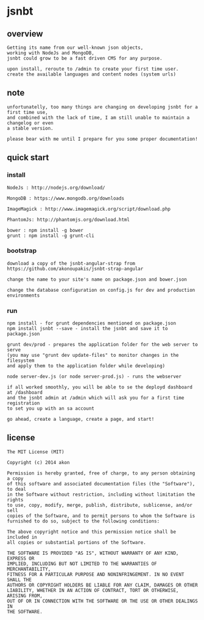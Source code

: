 # jsnbt

## overview

	Getting its name from our well-known json objects, 
	working with NodeJs and MongoDB, 
	jsnbt could grow to be a fast driven CMS for any purpose.

	upon install, reroute to /admin to create your first time user.
	create the available languages and content nodes (system urls)


## note

	unfortunatelly, too many things are changing on developing jsnbt for a first time use, 
	and combined with the lack of time, I am still unable to maintain a changelog or even
	a stable version.

	please bear with me until I prepare for you some proper documentation!
	
## quick start

### install

	NodeJs : http://nodejs.org/download/

	MongoDB : https://www.mongodb.org/downloads
	
	ImageMagick : http://www.imagemagick.org/script/download.php

	PhantomJs: http://phantomjs.org/download.html

	bower : npm install -g bower
	grunt : npm install -g grunt-cli

### bootstrap

	download a copy of the jsnbt-angular-strap from 
	https://github.com/akonoupakis/jsnbt-strap-angular

	change the name to your site's name on package.json and bower.json
	
	change the database configuration on config.js for dev and production environments
	

### run

	npm install - for grunt dependencies mentioned on package.json
	npm install jsnbt --save - install the jsnbt and save it to package.json

	grunt dev/prod - prepares the application folder for the web server to serve
	(you may use "grunt dev update-files" to monitor changes in the filesystem 
	and apply them to the application folder while developing)
	
	node server-dev.js (or node server-prod.js) - runs the webserver

	if all worked smoothly, you will be able to se the deployd dashboard at /dashboard 
	and the jsnbt admin at /admin which will ask you for a first time registration 
	to set you up with an sa account

	go ahead, create a language, create a page, and start! 
    

## license

	The MIT License (MIT)

	Copyright (c) 2014 akon

	Permission is hereby granted, free of charge, to any person obtaining a copy
	of this software and associated documentation files (the "Software"), to deal
	in the Software without restriction, including without limitation the rights
	to use, copy, modify, merge, publish, distribute, sublicense, and/or sell
	copies of the Software, and to permit persons to whom the Software is
	furnished to do so, subject to the following conditions:

	The above copyright notice and this permission notice shall be included in
	all copies or substantial portions of the Software.

	THE SOFTWARE IS PROVIDED "AS IS", WITHOUT WARRANTY OF ANY KIND, EXPRESS OR
	IMPLIED, INCLUDING BUT NOT LIMITED TO THE WARRANTIES OF MERCHANTABILITY,
	FITNESS FOR A PARTICULAR PURPOSE AND NONINFRINGEMENT. IN NO EVENT SHALL THE
	AUTHORS OR COPYRIGHT HOLDERS BE LIABLE FOR ANY CLAIM, DAMAGES OR OTHER
	LIABILITY, WHETHER IN AN ACTION OF CONTRACT, TORT OR OTHERWISE, ARISING FROM,
	OUT OF OR IN CONNECTION WITH THE SOFTWARE OR THE USE OR OTHER DEALINGS IN
	THE SOFTWARE.
